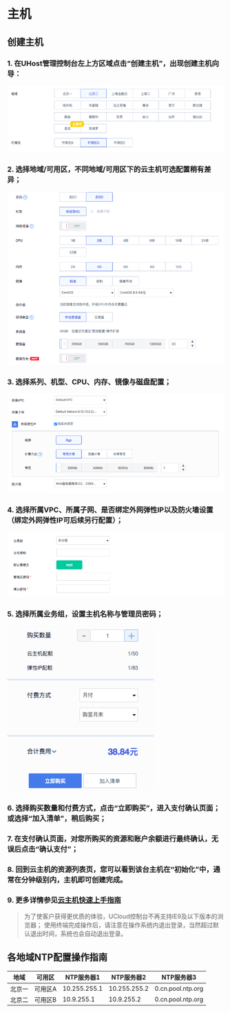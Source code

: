 # 主机
## 创建主机
### 1. 在UHost管理控制台左上方区域点击“创建主机”，出现创建主机向导：
![](images/create_uhost01.png)
### 2. 选择地域/可用区，不同地域/可用区下的云主机可选配置稍有差异；
![](images/create_uhost02.png)
### 3. 选择系列、机型、CPU、内存、镜像与磁盘配置；
![](images/create_uhost03.png)
### 4. 选择所属VPC、所属子网、是否绑定外网弹性IP以及防火墙设置（绑定外网弹性IP可后续另行配置）；
![](images/create_uhost04.png)
### 5. 选择所属业务组，设置主机名称与管理员密码；
![](images/create_uhost05.png)
### 6. 选择购买数量和付费方式，点击“立即购买”，进入支付确认页面；或选择“加入清单”，稍后购买；
### 7. 在支付确认页面，对您所购买的资源和账户余额进行最终确认，无误后点击“确认支付”；
### 8. 回到云主机的资源列表页，您可以看到该台主机在“初始化”中，通常在分钟级别内，主机即可创建完成。
### 9. 更多详情参见[云主机快速上手指南](uhost/newuser/briefguide)

> 为了使客户获得更优质的体验，UCloud控制台不再支持IE9及以下版本的浏览器；
> 使用终端完成操作后，请注意在操作系统内退出登录，当然超过默认退出时间，系统也会自动退出登录。

## 各地域NTP配置操作指南
| 地域    | 可用区  | NTP服务器1       | NTP服务器2       | NTP服务器3           |
| ----- | ---- | ------------- | ------------- | ----------------- |
| 北京一   | 可用区A | 10.255.255.1  | 10.255.255.2  | 0.cn.pool.ntp.org |
| 北京二   | 可用区B | 10.9.255.1    | 10.9.255.2    | 0.cn.pool.ntp.org |
